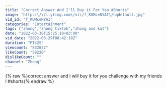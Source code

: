 ```yaml
---
title: "Correct Answer And I'll Buy it For You #Shorts"
image: "https:\/\/i.ytimg.com\/vi\/f_KUMceNYAI\/hqdefault.jpg"
vid_id: "f_KUMceNYAI"
categories: "Entertainment"
tags: ["zhong","zhong tiktok","zhong and kat"]
date: "2022-03-30T15:25:10+03:00"
vid_date: "2022-03-29T08:42:18Z"
duration: "PT42S"
viewcount: "832852"
likeCount: "58220"
dislikeCount: ""
channel: "Zhong"
---
```

{% raw %}correct answer and i will buy it for you challenge with my friends ! #shorts{% endraw %}
